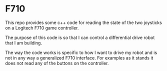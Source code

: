 # F710

This repo provides some c++ code for reading the state of the two joysticks on a Logitech F710 game controller.

The purpose of this code is so that I can control a differential drive robot that I am building.

The way the code works is specific to how I want to drive my robot and is not in any way a generalized
F710 interface. For examples as it stands it does not read any of the buttons on the controller.


